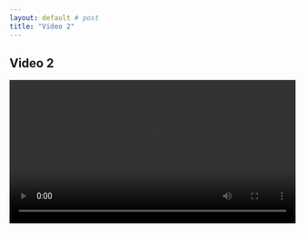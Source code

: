 ```yaml
---
layout: default # post
title: "Video 2"
---
```



## Video 2

<video controls style="width: 100%; max-width: 1920px;">
  <source src="{{ site.baseurl }}/assets/videos/video1.mp4" type="video/mp4">
  Your browser does not support the video tag.
</video>
